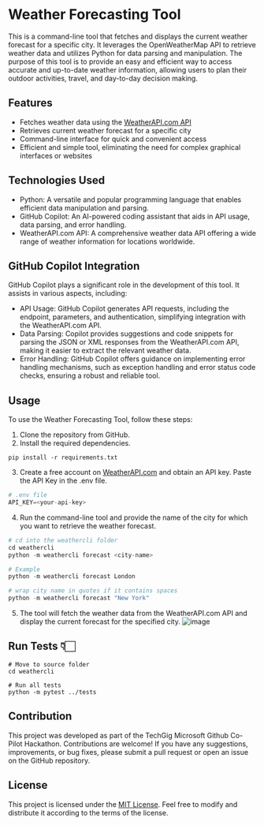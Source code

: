 # Weather Forecasting Tool


This is a command-line tool that fetches and displays the current weather forecast for a specific city. It leverages the OpenWeatherMap API to retrieve weather data and utilizes Python for data parsing and manipulation. The purpose of this tool is to provide an easy and efficient way to access accurate and up-to-date weather information, allowing users to plan their outdoor activities, travel, and day-to-day decision making.

## Features

- Fetches weather data using the [WeatherAPI.com API](https://www.weatherapi.com/)
- Retrieves current weather forecast for a specific city
- Command-line interface for quick and convenient access
- Efficient and simple tool, eliminating the need for complex graphical interfaces or websites

## Technologies Used

- Python: A versatile and popular programming language that enables efficient data manipulation and parsing.
- GitHub Copilot: An AI-powered coding assistant that aids in API usage, data parsing, and error handling.
- WeatherAPI.com API: A comprehensive weather data API offering a wide range of weather information for locations worldwide.

## GitHub Copilot Integration

GitHub Copilot plays a significant role in the development of this tool. It assists in various aspects, including:

- API Usage: GitHub Copilot generates API requests, including the endpoint, parameters, and authentication, simplifying integration with the WeatherAPI.com API.
- Data Parsing: Copilot provides suggestions and code snippets for parsing the JSON or XML responses from the WeatherAPI.com API, making it easier to extract the relevant weather data.
- Error Handling: GitHub Copilot offers guidance on implementing error handling mechanisms, such as exception handling and error status code checks, ensuring a robust and reliable tool.

## Usage

To use the Weather Forecasting Tool, follow these steps:

1. Clone the repository from GitHub.
2. Install the required dependencies.

```
pip install -r requirements.txt
```

3. Create a free account on [WeatherAPI.com](https://www.weatherapi.com/) and obtain an API key. Paste the API Key in the .env file.

```py
# .env file
API_KEY=<your-api-key>
```

4. Run the command-line tool and provide the name of the city for which you want to retrieve the weather forecast.

```py
# cd into the weathercli folder
cd weathercli
python -m weathercli forecast <city-name>

# Example
python -m weathercli forecast London

# wrap city name in quotes if it contains spaces
python -m weathercli forecast "New York"
```

5. The tool will fetch the weather data from the WeatherAPI.com API and display the current forecast for the specified city.
![image](https://github.com/HighnessAtharva/Techgig-Github-Copilot-Hackathon/assets/68660002/1da465c9-0bee-451b-9fa1-064a28c539bf)


## Run Tests 👇🏻

```
# Move to source folder
cd weathercli

# Run all tests
python -m pytest ../tests
```

## Contribution

This project was developed as part of the TechGig Microsoft Github Co-Pilot Hackathon. Contributions are welcome! If you have any suggestions, improvements, or bug fixes, please submit a pull request or open an issue on the GitHub repository.

## License

This project is licensed under the [MIT License](LICENSE). Feel free to modify and distribute it according to the terms of the license.
